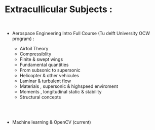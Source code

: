 # Extracullicular Subjects :

<br>
    
- Aerospace Engineering Intro Full Course (Tu delft University OCW program) :
    <br>

    * Airfoil Theory
    * Compressiblity
    * Finite & swept wings
    * Fundamental quantities
    * From subsonic to supersonic
    * Helicopter & other vehicules
    * Laminar & turbulent flow
    * Materials , supersonic & highspeed enviroment 
    * Moments , longitudinal static & stability
    * Structural concepts
<br>
<br>

- Machine learning & OpenCV (current)